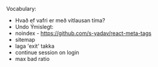 Vocabulary:
* Hvað ef vafri er með vitlausan tíma?
* Undo
Ýmislegt:
* noindex - https://github.com/s-yadav/react-meta-tags
* sitemap
* laga 'exit' takka
* continue session on login
* max bad ratio
